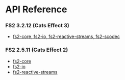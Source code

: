 # API Reference

### FS2 3.2.12 (Cats Effect 3)

* [fs2-core, fs2-io, fs2-reactive-streams, fs2-scodec](https://www.javadoc.io/doc/co.fs2/fs2-docs_2.13/3.2.12/fs2/index.html)

### FS2 2.5.11 (Cats Effect 2)

* [fs2-core][core-api-v2]
* [fs2-io][io-api-v2]
* [fs2-reactive-streams][rx-api-v2]

[core-api-v2]: https://s01.oss.sonatype.org/service/local/repositories/releases/archive/co/fs2/fs2-core_2.13/2.5.11/fs2-core_2.13-2.5.11-javadoc.jar/!/fs2/index.html
[io-api-v2]: https://s01.oss.sonatype.org/service/local/repositories/releases/archive/co/fs2/fs2-io_2.13/2.5.11/fs2-io_2.13-2.5.11-javadoc.jar/!/fs2/io/index.html
[rx-api-v2]: https://s01.oss.sonatype.org/service/local/repositories/releases/archive/co/fs2/fs2-reactive-streams_2.13/2.5.11/fs2-reactive-streams_2.13-2.5.11-javadoc.jar/!/fs2/interop/reactivestreams/index.html
